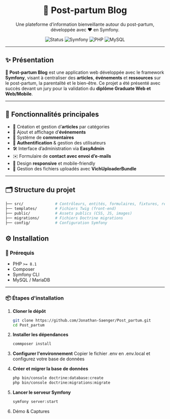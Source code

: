 <h1 align="center">
  🍼 Post-partum Blog
</h1>

<p align="center">
  Une plateforme d’information bienveillante autour du post-partum, développée avec ❤️ en Symfony.
</p>

<p align="center">
  <img src="https://img.shields.io/badge/Status-Approved-green?style=flat-square&logo=checkmarx" alt="Status" />
  <img src="https://img.shields.io/badge/Symfony-6.x-black?style=flat-square&logo=symfony" alt="Symfony" />
  <img src="https://img.shields.io/badge/PHP-%3E=8.2-blue?style=flat-square&logo=php" alt="PHP" />
  <img src="https://img.shields.io/badge/MySQL-%20required-orange?style=flat-square&logo=mysql" alt="MySQL" />
</p>

---

## ✨ Présentation

🎯 **Post-partum Blog** est une application web développée avec le framework **Symfony**, visant à centraliser des **articles**, **événements** et **ressources** sur le post-partum, la parentalité et le bien-être. Ce projet a été présenté avec succès devant un jury pour la validation du **diplôme Graduate Web et Web/Mobile**.

---

## 🚀 Fonctionnalités principales

- 📝 Création et gestion d’**articles** par catégories
- 📅 Ajout et affichage d’**événements**
- 💬 Système de **commentaires**
- 👤 **Authentification** & gestion des utilisateurs
- 🛠️ Interface d’administration via **EasyAdmin**
- ✉️ Formulaire de **contact avec envoi d’e-mails**
- 📱 Design **responsive** et mobile-friendly
- 📁 Gestion des fichiers uploadés avec **VichUploaderBundle**

---

## 🗂️ Structure du projet

```bash
├── src/              # Contrôleurs, entités, formulaires, fixtures, repository
├── templates/        # Fichiers Twig (front-end)
├── public/           # Assets publics (CSS, JS, images)
├── migrations/       # Fichiers Doctrine migrations
├── config/           # Configuration Symfony
```

## ⚙️ Installation

### 🧰 Prérequis

- PHP `>= 8.1`
- Composer
- Symfony CLI
- MySQL / MariaDB

---

### 📦 Étapes d'installation

1. **Cloner le dépôt**
   ```bash
   git clone https://github.com/Jonathan-Saenger/Post_partum.git
   cd Post_partum
   ```
2. **Installer les dépendances**
   ```bash
   commposer install
   ```
3. **Configurer l'environnement**
Copier le fichier .env en .env.local et configurez votre base de données

4. **Créer et migrer la base de données**
   ```bash
   php bin/console doctrine:database:create
   php bin/console doctrine:migrations:migrate
   ```
5. **Lancer le serveur Symfony**
   ```bash
   symfony server:start
   ```
6. Démo & Captures
